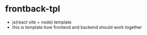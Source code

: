 # frontback-tpl

- js(react vite + node) template
- this is template how frontend and backend should work together
